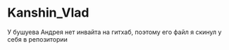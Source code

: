 # Kanshin_Vlad
У бушуева Андрея нет инвайта на гитхаб, поэтому его файл я скинул у себя в репозитории
